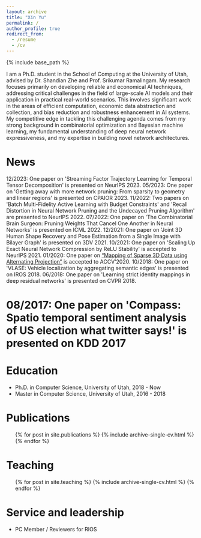 ```yaml
---
layout: archive
title: "Xin Yu"
permalink: /
author_profile: true
redirect_from:
  - /resume
  - /cv
---
```


{% include base_path %}

I am a Ph.D. student in the School of Computing at the University of Utah, advised by Dr. Shandian Zhe and Prof. Srikumar Ramalingam. My research focuses primarily on developing reliable and economical AI techniques, addressing critical challenges in the field of large-scale AI models and their application in practical real-world scenarios. This involves significant work in the areas of efficient computation, economic data abstraction and collection, and bias reduction and robustness enhancement in AI systems.
My competitive edge in tackling this challenging agenda comes from my strong background in combinatorial optimization and Bayesian machine learning, my fundamental understanding of deep neural network expressiveness, and my expertise in building novel network architectures.

News
=====
12/2023: One paper on 'Streaming Factor Trajectory Learning for Temporal Tensor Decomposition' is presented on NeurIPS 2023.
05/2023: One paper on 'Getting away with more network pruning: From sparsity to geometry and linear regions' is presented on CPAIOR 2023.
11/2022: Two papers on 'Batch Multi-Fidelity Active Learning with Budget Constraints' and 'Recall Distortion in Neural Network Pruning and the Undecayed Pruning Algorithm' are presented to NeurIPS 2022.
07/2022:  One paper on 'The Combinatorial Brain Surgeon: Pruning Weights That Cancel One Another in Neural Networks' is presented on ICML 2022.
12/2021: One paper on 'Joint 3D Human Shape Recovery and Pose Estimation from a Single Image with Bilayer Graph' is presented on 3DV 2021.
10/2021: One paper on 'Scaling Up Exact Neural Network Compression by ReLU Stability' is accepted to NeurIPS 2021.
01/2020: One paper on [“Mapping of Sparse 3D Data using Alternating Projection”](https://openaccess.thecvf.com/content/ACCV2020/html/Ranade_Mapping_of_Sparse_3D_Data_using_Alternating_Projection_ACCV_2020_paper.html) is accepted to ACCV’2020.
10/2018: One paper on 'VLASE: Vehicle localization by aggregating semantic edges' is presented on IROS 2018.
06/2018: One paper on 'Learning strict identity mappings in deep residual networks' is presented on CVPR 2018.
# 08/2017: One paper on 'Compass: Spatio temporal sentiment analysis of US election what twitter says!' is presented on KDD 2017


Education
======
* Ph.D. in Computer Science, University of Utah, 2018 - Now
* Master in Computer Science, University of Utah, 2016 - 2018


Publications
======
  <ul>{% for post in site.publications %}
    {% include archive-single-cv.html %}
  {% endfor %}</ul>

<!---
Talks
======
  <ul>{% for post in site.talks %}
    {% include archive-single-talk-cv.html %}
  {% endfor %}</ul>
  
--->


Teaching
======
  <ul>{% for post in site.teaching %}
    {% include archive-single-cv.html %}
  {% endfor %}</ul>
  
Service and leadership
======
* PC Member / Reviewers for RIOS
